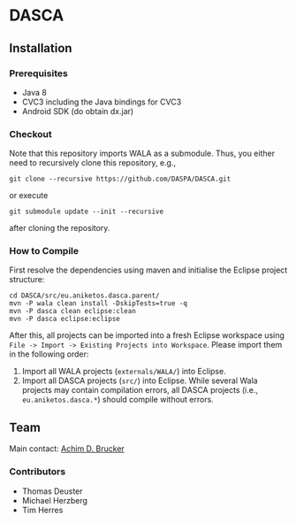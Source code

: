 # DASCA
## Installation
### Prerequisites
* Java 8
* CVC3 including the Java bindings for CVC3
* Android SDK (do obtain dx.jar)

### Checkout
Note that this repository imports WALA as a submodule. Thus,
you either need to recursively clone this repository, e.g., 
```
git clone --recursive https://github.com/DASPA/DASCA.git
```
or execute
```
git submodule update --init --recursive
```
after cloning the repository.

### How to Compile
First resolve the dependencies using maven and initialise the 
Eclipse project structure:
```
cd DASCA/src/eu.aniketos.dasca.parent/
mvn -P wala clean install -DskipTests=true -q
mvn -P dasca clean eclipse:clean 
mvn -P dasca eclipse:eclipse
```
After this, all projects can be imported into a fresh Eclipse
workspace using `File -> Import -> Existing Projects into Workspace`.
Please import them in the following order:
1. Import all WALA projects (``externals/WALA/``) into Eclipse. 
2. Import all DASCA projects (``src/``) into Eclipse.
While several Wala projects may contain compilation errors, all DASCA 
projects (i.e., `eu.aniketos.dasca.*`) should compile without errors.

## Team 
Main contact: [Achim D. Brucker](http://www.brucker.ch/)

### Contributors
* Thomas Deuster
* Michael Herzberg
* Tim Herres
